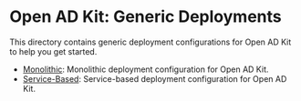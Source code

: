 # Open AD Kit: Generic Deployments

This directory contains generic deployment configurations for Open AD Kit to help you get started.

- [Monolithic](./monolithic/README.md): Monolithic deployment configuration for Open AD Kit.
- [Service-Based](./service-based/README.md): Service-based deployment configuration for Open AD Kit.
